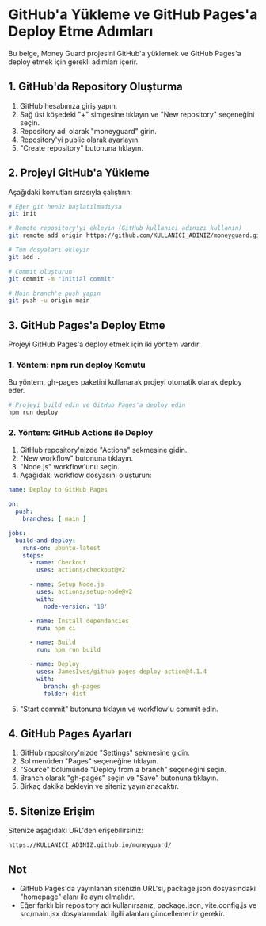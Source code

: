 # GitHub'a Yükleme ve GitHub Pages'a Deploy Etme Adımları

Bu belge, Money Guard projesini GitHub'a yüklemek ve GitHub Pages'a deploy etmek için gerekli adımları içerir.

## 1. GitHub'da Repository Oluşturma

1. GitHub hesabınıza giriş yapın.
2. Sağ üst köşedeki "+" simgesine tıklayın ve "New repository" seçeneğini seçin.
3. Repository adı olarak "moneyguard" girin.
4. Repository'yi public olarak ayarlayın.
5. "Create repository" butonuna tıklayın.

## 2. Projeyi GitHub'a Yükleme

Aşağıdaki komutları sırasıyla çalıştırın:

```bash
# Eğer git henüz başlatılmadıysa
git init

# Remote repository'yi ekleyin (GitHub kullanıcı adınızı kullanın)
git remote add origin https://github.com/KULLANICI_ADINIZ/moneyguard.git

# Tüm dosyaları ekleyin
git add .

# Commit oluşturun
git commit -m "Initial commit"

# Main branch'e push yapın
git push -u origin main
```

## 3. GitHub Pages'a Deploy Etme

Projeyi GitHub Pages'a deploy etmek için iki yöntem vardır:

### 1. Yöntem: npm run deploy Komutu

Bu yöntem, gh-pages paketini kullanarak projeyi otomatik olarak deploy eder.

```bash
# Projeyi build edin ve GitHub Pages'a deploy edin
npm run deploy
```

### 2. Yöntem: GitHub Actions ile Deploy

1. GitHub repository'nizde "Actions" sekmesine gidin.
2. "New workflow" butonuna tıklayın.
3. "Node.js" workflow'unu seçin.
4. Aşağıdaki workflow dosyasını oluşturun:

```yaml
name: Deploy to GitHub Pages

on:
  push:
    branches: [ main ]

jobs:
  build-and-deploy:
    runs-on: ubuntu-latest
    steps:
      - name: Checkout
        uses: actions/checkout@v2

      - name: Setup Node.js
        uses: actions/setup-node@v2
        with:
          node-version: '18'

      - name: Install dependencies
        run: npm ci

      - name: Build
        run: npm run build

      - name: Deploy
        uses: JamesIves/github-pages-deploy-action@4.1.4
        with:
          branch: gh-pages
          folder: dist
```

5. "Start commit" butonuna tıklayın ve workflow'u commit edin.

## 4. GitHub Pages Ayarları

1. GitHub repository'nizde "Settings" sekmesine gidin.
2. Sol menüden "Pages" seçeneğine tıklayın.
3. "Source" bölümünde "Deploy from a branch" seçeneğini seçin.
4. Branch olarak "gh-pages" seçin ve "Save" butonuna tıklayın.
5. Birkaç dakika bekleyin ve siteniz yayınlanacaktır.

## 5. Sitenize Erişim

Sitenize aşağıdaki URL'den erişebilirsiniz:

```
https://KULLANICI_ADINIZ.github.io/moneyguard/
```

## Not

- GitHub Pages'da yayınlanan sitenizin URL'si, package.json dosyasındaki "homepage" alanı ile aynı olmalıdır.
- Eğer farklı bir repository adı kullanırsanız, package.json, vite.config.js ve src/main.jsx dosyalarındaki ilgili alanları güncellemeniz gerekir.
